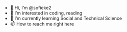 - 👋 Hi, I’m @sofieke2
- 👀 I’m interested in coding, reading
- 🌱 I’m currently learning Social and Technical Science
- 📫 How to reach me right here

<!---
sofieke2/sofieke2 is a ✨ special ✨ repository because its `README.md` (this file) appears on your GitHub profile.
You can click the Preview link to take a look at your changes.
--->
